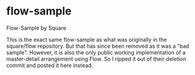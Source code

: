 # flow-sample
Flow-Sample by Square

This is the exact same flow-sample as what was originally in the square/flow repository. But that has since been removed as it was a "bad sample". However, it is also the only public working implementation of a master-detail arrangement using Flow. So I ripped it out of their deletion commit and posted it here instead.
